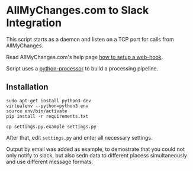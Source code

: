 AllMyChanges.com to Slack Integration
=====================================

This script starts as a daemon and listen
on a TCP port for calls from AllMyChanges.

Read AllMyChanges.com's help page
[how to setup a web-hook][web-hooks].

Script uses a [python-processor][processor-docs]
to build a processing pipeline.


Installation
------------

    sudo apt-get install python3-dev
    virtualenv --python=python3 env
    source env/bin/activate
    pip install -r requirements.txt

    cp settings.py.example settings.py

After that, edit `settings.py` and enter
all necessary settings.

Output by email was added as example, to
demostrate that you could not only notify to slack,
but also sedn data to different placess simultaneously
and use different message formats.


[web-hooks]: https://allmychanges.com/help/webhooks
[processor-docs]: https://python-processor.readthedocs.org/
